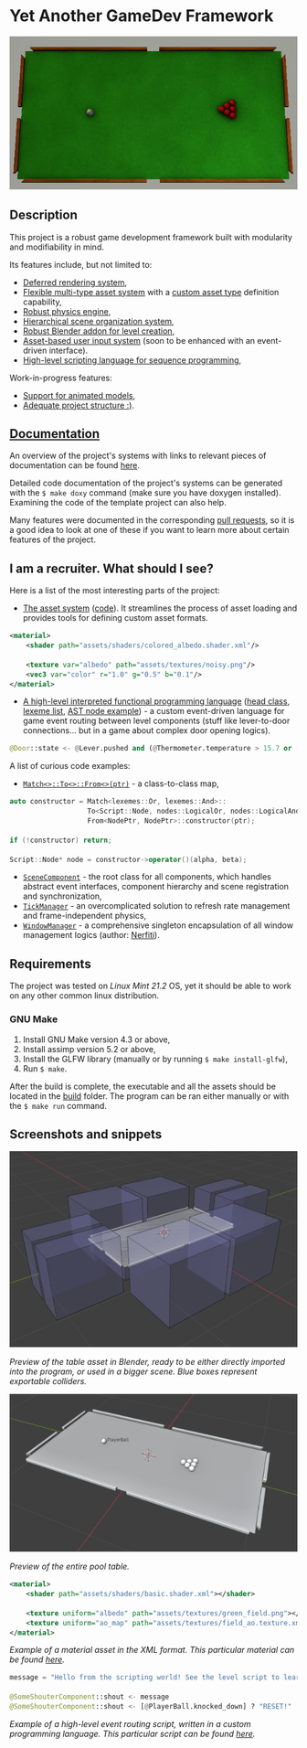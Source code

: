 # Yet Another GameDev Framework

![screenshot.png](docs/assets/screenshot.png)

## Description

This project is a robust game development framework built with modularity and modifiability in mind.

Its features include, but not limited to:

- [Deferred rendering system](./docs/graphics/CORE.md),
- [Flexible multi-type asset system](./docs/asset_system/CORE.md) with a [custom asset type](./docs/asset_system/CUSTOM_IMPORTERS.md) definition capability,
- [Robust physics engine](./docs/physics/CORE.md),
- [Hierarchical scene organization system](./docs/logics/CORE.md),
- [Robust Blender addon for level creation](./docs/logics/BLENDER_ADDON.md),
- [Asset-based user input system](./docs/input/CORE.md) (soon to be enhanced with an event-driven interface).
- [High-level scripting language for sequence programming](docs/asset_system/EVENT_ROUTING.md),

Work-in-progress features:

- [Support for animated models](https://github.com/Sigmarik/graphics-engine/issues/4),
- [Adequate project structure :)](https://github.com/Sigmarik/graphics-engine/issues/26).

## [Documentation](./docs/structure/MAKE_A_GAME.md)

An overview of the project's systems with links to relevant pieces of documentation can be found [here](./docs/structure/MAKE_A_GAME.md).

Detailed code documentation of the project's systems can be generated with the `$ make doxy` command (make sure you have doxygen installed). Examining the code of the template project can also help.

Many features were documented in the corresponding [pull requests](https://github.com/Sigmarik/graphics-engine/pulls?q=is%3Apr+is%3Aclosed), so it is a good idea to look at one of these if you want to learn more about certain features of the project.

## I am a recruiter. What should I see?

Here is a list of the most interesting parts of the project:

- [The asset system](./docs/asset_system/CORE.md) ([code](./lib/managers/asset_manager.h)). It streamlines the process of asset loading and provides tools for defining custom asset formats.

```XML
<material>
    <shader path="assets/shaders/colored_albedo.shader.xml"/>

    <texture var="albedo" path="assets/textures/noisy.png"/>
    <vec3 var="color" r="1.0" g="0.5" b="0.1"/>
</material>
```

- [A high-level interpreted functional programming language](./docs/logics/EVENT_ROUTING.md) ([head class](./lib/logics/blueprints/scripts/script.h), [lexeme list](./lib/logics/blueprints/scripts/parser/lexemes/operators.h), [AST node example](./lib/logics/blueprints/scripts/nodes/component_io.h)) - a custom event-driven language for game event routing between level components (stuff like lever-to-door connections... but in a game about complex door opening logics).

```Python
@Door::state <- @Lever.pushed and (@Thermometer.temperature > 15.7 or [@Button.pusher.name] == "Garry")
```

A list of curious code examples:

- [`Match<>::To<>::From<>(ptr)`](./lib/memory/match_to.hpp) - a class-to-class map,

```C++
auto constructor = Match<lexemes::Or, lexemes::And>::
                   To<Script::Node, nodes::LogicalOr, nodes::LogicalAnd>::
                   From<NodePtr, NodePtr>::constructor(ptr);

if (!constructor) return;

Script::Node* node = constructor->operator()(alpha, beta);
```

- [`SceneComponent`](./lib/logics/scene_component.h) - the root class for all components, which handles abstract event interfaces, component hierarchy and scene registration and synchronization,
- [`TickManager`](./lib/managers/tick_manager.h) - an overcomplicated solution to refresh rate management and frame-independent physics,
- [`WindowManager`](./lib/managers/window_manager.h) - a comprehensive singleton encapsulation of all window management logics (author: [Nerfiti](https://github.com/Nerfiti)).

## Requirements

The project was tested on *Linux Mint 21.2* OS, yet it should be able to work on any other common linux distribution.

### GNU Make

1. Install GNU Make version 4.3 or above,
2. Install assimp version 5.2 or above,
3. Install the GLFW library (manually or by running `$ make install-glfw`),
4. Run `$ make`.

After the build is complete, the executable and all the assets should be located in the [build](build/) folder. The program can be ran either manually or with the `$ make run` command.

## Screenshots and snippets

![asset_preview](docs/assets/blend_preview_table.png)

*Preview of the table asset in Blender, ready to be either directly imported into the program, or used in a bigger scene. Blue boxes represent exportable colliders.*

![scene_preview](docs/assets/blend_preview_scene.png)

*Preview of the entire pool table.*

```XML
<material>
    <shader path="assets/shaders/basic.shader.xml"></shader>

    <texture uniform="albedo" path="assets/textures/green_field.png"></texture>
    <texture uniform="ao_map" path="assets/textures/field_ao.texture.xml"></texture>
</material>
```

*Example of a material asset in the XML format. This particular material can be found [here](assets/materials/field.material.xml).*

```python
message = "Hello from the scripting world! See the level script to learn where this message came from!"

@SomeShouterComponent::shout <- message
@SomeShouterComponent::shout <- [@PlayerBall.knocked_down] ? "RESET!" : IMPOSSIBLE
```

*Example of a high-level event routing script, written in a custom programming language. This particular script can be found [here](assets/levels/pool_table.level.xml).*
